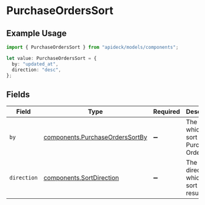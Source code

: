 # PurchaseOrdersSort

## Example Usage

```typescript
import { PurchaseOrdersSort } from "apideck/models/components";

let value: PurchaseOrdersSort = {
  by: "updated_at",
  direction: "desc",
};
```

## Fields

| Field                                                                              | Type                                                                               | Required                                                                           | Description                                                                        | Example                                                                            |
| ---------------------------------------------------------------------------------- | ---------------------------------------------------------------------------------- | ---------------------------------------------------------------------------------- | ---------------------------------------------------------------------------------- | ---------------------------------------------------------------------------------- |
| `by`                                                                               | [components.PurchaseOrdersSortBy](../../models/components/purchaseorderssortby.md) | :heavy_minus_sign:                                                                 | The field on which to sort the Purchase Orders                                     | updated_at                                                                         |
| `direction`                                                                        | [components.SortDirection](../../models/components/sortdirection.md)               | :heavy_minus_sign:                                                                 | The direction in which to sort the results                                         |                                                                                    |